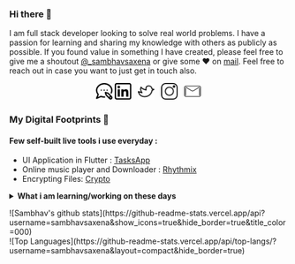 ### Hi there 👋

I am full stack developer looking to solve real world problems. I have a passion for learning and sharing my knowledge with others as publicly as possible. 
If you found value in something I have created, please feel free to give me a shoutout [@_sambhavsaxena](https://twitter.com/_sambhavsaxena) or give some ♥ on [mail](mailto:sambhavsaxena02@outlook.com). Feel free to reach out in case you want to just get in touch also.

<p align='center'>
<a href="https://thatsameguy.netlify.app"><img height="30" src="https://github.com/sambhavsaxena/sambhavsaxena/blob/main/blog.png?raw=true"></a>
<a href="https://www.linkedin.com/in/sambhav-saxena-411985152/"><img height="30" src="https://github.com/sambhavsaxena/sambhavsaxena/blob/main/linkedin.png?raw=true"></a>&nbsp;&nbsp;
<a href="https://twitter.com/_sambhavsaxena"><img height="30" src="https://github.com/sambhavsaxena/sambhavsaxena/blob/main/twitter.png?raw=true"></a>&nbsp;&nbsp;
<a href="https://www.instagram.com/sambhav.jpg/"><img height="30" src="https://github.com/sambhavsaxena/sambhavsaxena/blob/main/instagram.png?raw=true"></a>&nbsp;&nbsp;
<a href="mailto:sambhavsaxena02@outlook.com"><img height="30" src="https://github.com/sambhavsaxena/sambhavsaxena/blob/main/mail.png?raw=true"></a>
</p>

### My Digital Footprints 🌱

#### Few self-built live tools i use everyday :
* UI Application in Flutter : [TasksApp](https://drive.google.com/file/d/1qEpWmUqx9D1LFbjFQQgDAizoE-aI0_5a/view)
* Online music player and Downloader : [Rhythmix](https://drive.google.com/file/d/1uRbKsD6kl9Jw54mr4CL3_obYg6vl7ZzV/view)
* Encrypting Files: [Crypto](https://github.com/thatsameguyokay/crypto)

<details>
 <summary><strong>What i am learning/working on these days</strong></summary>
 <ul>
   <li> Efficient system designing </li>
   <li> Working with Python </li>
   <li> Playing around with Competitive Questions </li>
   <li> Building <a href="https://thatsameguy.netlify.app" target="_blank">thatsameguy.netlify.app</a> </li>
   <li> Flutter Development</li>
  </ul>
</details>

<p>
 ![Sambhav's github stats](https://github-readme-stats.vercel.app/api?username=sambhavsaxena&show_icons=true&hide_border=true&title_color=000)
 <br>
 ![Top Languages](https://github-readme-stats.vercel.app/api/top-langs/?username=sambhavsaxena&layout=compact&hide_border=true)
</p>
